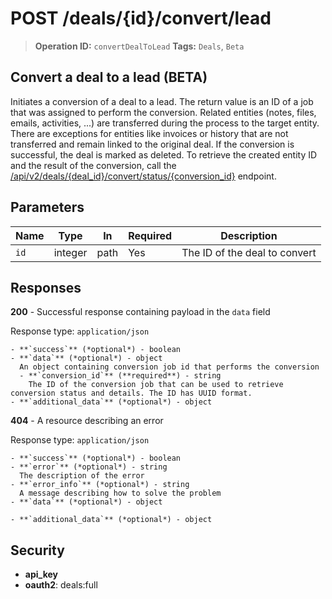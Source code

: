# POST /deals/{id}/convert/lead

> **Operation ID:** `convertDealToLead`
> **Tags:** `Deals`, `Beta`

## Convert a deal to a lead (BETA)

Initiates a conversion of a deal to a lead. The return value is an ID of a job that was assigned to perform the conversion. Related entities (notes, files, emails, activities, ...) are transferred during the process to the target entity. There are exceptions for entities like invoices or history that are not transferred and remain linked to the original deal. If the conversion is successful, the deal is marked as deleted. To retrieve the created entity ID and the result of the conversion, call the <a href="https://developers.pipedrive.com/docs/api/v1/Deals#getDealConversionStatus">/api/v2/deals/{deal_id}/convert/status/{conversion_id}</a> endpoint.

## Parameters

| Name | Type | In | Required | Description |
|------|------|-------|----------|-------------|
| `id` | integer | path | Yes | The ID of the deal to convert |

## Responses

**200** - Successful response containing payload in the `data` field

Response type: `application/json`

```
- **`success`** (*optional*) - boolean
- **`data`** (*optional*) - object
  An object containing conversion job id that performs the conversion
  - **`conversion_id`** (**required**) - string
    The ID of the conversion job that can be used to retrieve conversion status and details. The ID has UUID format.
- **`additional_data`** (*optional*) - object

```

**404** - A resource describing an error

Response type: `application/json`

```
- **`success`** (*optional*) - boolean
- **`error`** (*optional*) - string
  The description of the error
- **`error_info`** (*optional*) - string
  A message describing how to solve the problem
- **`data`** (*optional*) - object

- **`additional_data`** (*optional*) - object

```


## Security

- **api_key**
- **oauth2**: deals:full